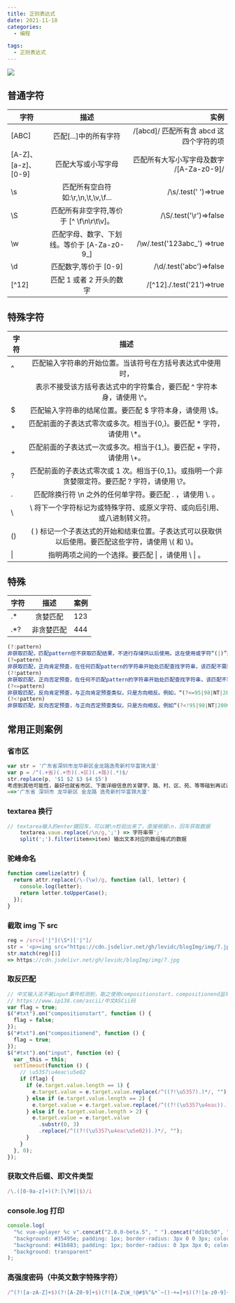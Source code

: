 ```yaml
---
title: 正则表达式
date: 2021-11-18
categories:
  - 编程

tags:
  - 正则表达式
---
```


![](https://cdn.jsdelivr.net/gh/levidc/blogImg/img/34.jpg)

<!-- more -->

## 普通字符

| 字符                |                    描述                     |                                     实例 |
| ------------------- | :-----------------------------------------: | ---------------------------------------: |
| [ABC]               |            匹配[...]中的所有字符            |  /[abcd]/ 匹配所有含 abcd 这四个字符的项 |
| [A-Z]、[a-z]、[0-9] |             匹配大写或小写字母              | 匹配所有大写小写字母及数字 /[A-Za-z0-9]/ |
| \s                  |     匹配所有空白符如:\r,\n,\t,\v,\f...      |                     /\s/.test(' ')=>true |
| \S                  |  匹配所有非空字符,等价于 [^ \f\n\r\t\v]。   |                   /\S/.test('\r')=>false |
| \w                  | 匹配字母、数字、下划线。等价于 [A-Za-z0-9_] |             /\w/.test('123abc\_') =>true |
| \d                  |            匹配数字,等价于 [0-9]            |                  /\d/.test('abc')=>false |
| [^12]               |          匹配 1 或者 2 开头的数字           |                 /[^12]./.test('21')=>true |

## 特殊字符

| 字符 |                                                 描述                                                  |
| ---- | :---------------------------------------------------------------------------------------------------: |
| ^    |                      匹配输入字符串的开始位置。当该符号在方括号表达式中使用时，                       |
|      |                 表示不接受该方括号表达式中的字符集合，要匹配 ^ 字符本身，请使用 \\^。                 |
| $    |                       匹配输入字符串的结尾位置。要匹配 $ 字符本身，请使用 \\$。                       |
| \*   |                匹配前面的子表达式零次或多次。相当于{0,}。要匹配 \* 字符，请使用 \\\*。                |
| +    |                 匹配前面的子表达式一次或多次。相当于{1,}。要匹配 + 字符，请使用 \\+。                 |
| ?    |    匹配前面的子表达式零次或 1 次。相当于{0,1}。或指明一个非贪婪限定符。要匹配 ? 字符，请使用 \\?。    |
| .    |                      匹配除换行符 \n 之外的任何单字符。要匹配 . ，请使用 \\. 。                       |
| \    |               \ 将下一个字符标记为或特殊字符、或原义字符、或向后引用、或八进制转义符。                |
| ()   | ( ) 标记一个子表达式的开始和结束位置。子表达式可以获取供以后使用。要匹配这些字符，请使用 \\( 和 \\)。 |
| \|   |                          指明两项之间的一个选择。要匹配 \| ，请使用 \\ \| 。                          |

## 特殊

| 字符 |    描述    | 案例 |
| ---- | :--------: | ---- |
| .\*  |  贪婪匹配  | 123  |
| .\*? | 非贪婪匹配 | 444  |

```js
(?:pattern)
非获取匹配，匹配pattern但不获取匹配结果，不进行存储供以后使用。这在使用或字符“(|)”来组合一个模式的各个部分是很有用。例如“industr(?:y|ies)”就是一个比“industry|industries”更简略的表达式。
(?=pattern)
非获取匹配，正向肯定预查，在任何匹配pattern的字符串开始处匹配查找字符串，该匹配不需要获取供以后使用。例如，“Windows(?=95|98|NT|2000)”能匹配“Windows2000”中的“Windows”，但不能匹配“Windows3.1”中的“Windows”。预查不消耗字符，也就是说，在一个匹配发生后，在最后一次匹配之后立即开始下一次匹配的搜索，而不是从包含预查的字符之后开始。
(?!pattern)
非获取匹配，正向否定预查，在任何不匹配pattern的字符串开始处匹配查找字符串，该匹配不需要获取供以后使用。例如“Windows(?!95|98|NT|2000)”能匹配“Windows3.1”中的“Windows”，但不能匹配“Windows2000”中的“Windows”。
(?<=pattern)
非获取匹配，反向肯定预查，与正向肯定预查类似，只是方向相反。例如，“(?<=95|98|NT|2000)Windows”能匹配“2000Windows”中的“Windows”，但不能匹配“3.1Windows”中的“Windows”。
(?<!pattern)
非获取匹配，反向否定预查，与正向否定预查类似，只是方向相反。例如“(?<!95|98|NT|2000)Windows”能匹配“3.1Windows”中的“Windows”，但不能匹配“2000Windows”中的“Windows”。这个地方不正确，有问题
```

## 常用正则案例

### 省市区

```js
var str = '广东省深圳市龙华新区金龙路逸秀新村华富锦大厦'
var p = /^(.+省)(.+市)(.+区)(.+路)(.*)$/
str.replace(p, '$1 $2 $3 $4 $5')
考虑到其他可能性，最好也就省市区、下面详细信息的关键字、路、村、区、苑、等等碰到再试试
==>'广东省 深圳市 龙华新区 金龙路 逸秀新村华富锦大厦'
```

### textarea 换行

```js
// textarea输入的enter键回车，可以被\n检验出来了，直接根据\n，回车获取数据
    textarea.vaue.replace(/\n/g,';') => 字符串带';'
    split(';').filter(item=>item) 输出文本对应的数组格式的数据
```

### 驼峰命名

```js
function camelize(attr) {
  return attr.replace(/\-(\w)/g, function (all, letter) {
    console.log(letter);
    return letter.toUpperCase();
  });
}
```

### 截取 img 下 src

```js
reg = /src=['|"](\S*)['|"]/
str = '<p><img src="https://cdn.jsdelivr.net/gh/levidc/blogImg/img/7.jpg" alt=""></p>\n'
str.match(reg)[1]
=> https://cdn.jsdelivr.net/gh/levidc/blogImg/img/7.jpg
```

### 取反匹配

```js
// 中文输入法不被input事件检测到，取之使用compositionstart、compositionend监听中文输入法
// https://www.ip138.com/ascii/中文ASCii码
var flag = true;
$("#txt").on("compositionstart", function () {
  flag = false;
});
$("#txt").on("compositionend", function () {
  flag = true;
});
$("#txt").on("input", function (e) {
  var _this = this;
  setTimeout(function () {
    // \u5357\u4eac\u5e02
    if (flag) {
      if (e.target.value.length == 1) {
        e.target.value = e.target.value.replace(/^((?!\u5357).)*/, "");
      } else if (e.target.value.length == 2) {
        e.target.value = e.target.value.replace(/^((?!(\u5357\u4eac)).)*/, "");
      } else if (e.target.value.length > 2) {
        e.target.value = e.target.value
          .substr(0, 3)
          .replace(/^((?!(\u5357\u4eac\u5e02)).)*/, "");
      }
    }
  }, 0);
});
```

### 获取文件后缀、即文件类型
```js
/\.([0-9a-z]+)(?:[\?#]|$)/i
```


### console.log 打印

```js
console.log(
  "%c vue-aplayer %c v".concat("2.0.0-beta.5", " ").concat("dd10c50", " %c"),
  "background: #35495e; padding: 1px; border-radius: 3px 0 0 3px; color: #fff",
  "background: #41b883; padding: 1px; border-radius: 0 3px 3px 0; color: #fff",
  "background: transparent"
);
```

### 高强度密码（中英文数字特殊字符）
```js
/^(?![a-zA-Z]+$)(?![A-Z0-9]+$)(?![A-Z\W_!@#$%^&*`~()-+=]+$)(?![a-z0-9]+$)(?![a-z\W_!@#$%^&*`~()-+=]+$)(?![0-9\W_!@#$%^&*`~()-+=]+$)[a-zA-Z0-9\W_!@#$%^&*`~()-+=]{2,5}/
```
